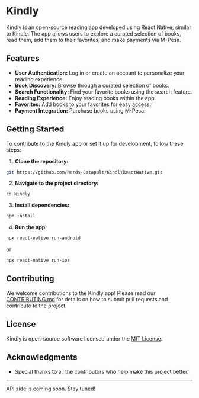 

# Kindly

Kindly is an open-source reading app developed using React Native, similar to Kindle. The app allows users to explore a curated selection of books, read them, add them to their favorites, and make payments via M-Pesa.

## Features

- **User Authentication:** Log in or create an account to personalize your reading experience.
- **Book Discovery:** Browse through a curated selection of books.
- **Search Functionality:** Find your favorite books using the search feature.
- **Reading Experience:** Enjoy reading books within the app.
- **Favorites:** Add books to your favorites for easy access.
- **Payment Integration:** Purchase books using M-Pesa.

## Getting Started

To contribute to the Kindly app or set it up for development, follow these steps:

1. **Clone the repository:**

```sh {"id":"01HSAMCVA5264W9318AW87766X"}
git https://github.com/Nerds-Catapult/KindlYReactNative.git
```

2. **Navigate to the project directory:**

```text {"id":"01HSAMCVA5264W9318B07ZATVM"}
cd kindly
```

3. **Install dependencies:**

```sh {"id":"01HSAMCVA5264W9318B3639AX6"}
npm install
```

4. **Run the app:**

```sh {"id":"01HSAMCVA5264W9318B4AS1XPN"}
npx react-native run-android
```

or

```sh {"id":"01HSAMCVA5264W9318B81E4924"}
npx react-native run-ios
```

## Contributing

We welcome contributions to the Kindly app! Please read our [CONTRIBUTING.md](CONTRIBUTING.md) for details on how to submit pull requests and contribute to the project.

## License

Kindly is open-source software licensed under the [MIT License](LICENSE).

## Acknowledgments

- Special thanks to all the contributors who help make this project better.

---

API side is coming soon. Stay tuned!
